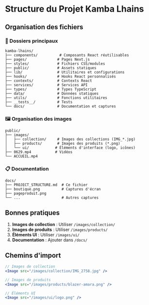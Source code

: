# Structure du Projet Kamba Lhains

## Organisation des fichiers

### 📁 Dossiers principaux

```
kamba-lhains/
├── components/          # Composants React réutilisables
├── pages/              # Pages Next.js
├── styles/             # Fichiers CSS/modules
├── public/             # Assets statiques
├── lib/                # Utilitaires et configurations
├── hooks/              # Hooks React personnalisés
├── contexts/           # Contexts React
├── services/           # Services API
├── types/              # Types TypeScript
├── data/               # Données statiques
├── utils/              # Fonctions utilitaires
├── __tests__/          # Tests
└── docs/               # Documentation et captures
```

### 🖼️ Organisation des images

```
public/
├── images/
│   ├── collection/     # Images des collections (IMG_*.jpg)
│   ├── products/       # Images des produits (*.png)
│   └── ui/            # Éléments d'interface (logo, icônes)
├── 0629.mp4           # Vidéos
└── ACCUEIL.mp4
```

### 📋 Documentation

```
docs/
├── PROJECT_STRUCTURE.md  # Ce fichier
├── boutique.png          # Captures d'écran
├── pageproduit.png
└── ...                   # Autres captures
```

## Bonnes pratiques

1. **Images de collection** : Utiliser `/images/collection/` 
2. **Images de produits** : Utiliser `/images/products/`
3. **Éléments UI** : Utiliser `/images/ui/`
4. **Documentation** : Ajouter dans `/docs/`

## Chemins d'import

```jsx
// Images de collection
<Image src="/images/collection/IMG_2758.jpg" />

// Images de produits  
<Image src="/images/products/blazer-amara.png" />

// Éléments UI
<Image src="/images/ui/logo.png" />
```
